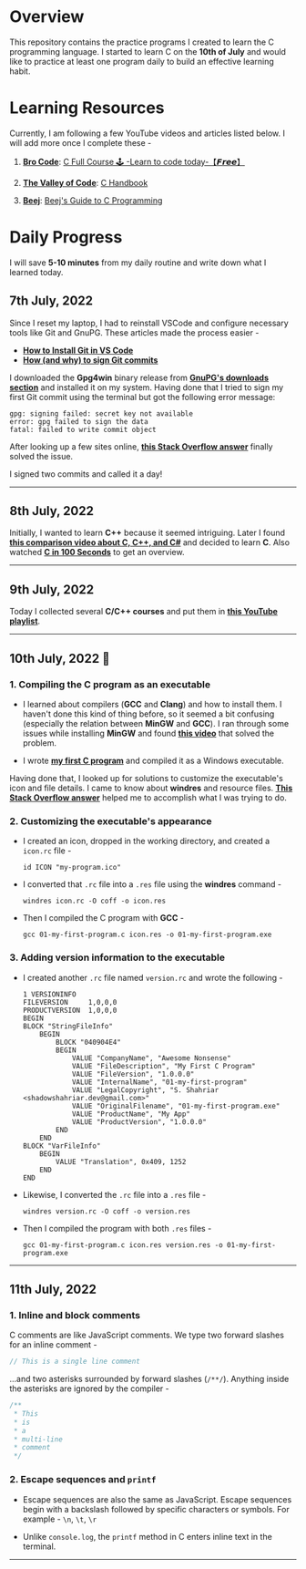 # Overview

This repository contains the practice programs I created to learn the C programming language. I started to learn C on the **10th of July** and would like to practice at least one program daily to build an effective learning habit.

# Learning Resources

Currently, I am following a few YouTube videos and articles listed below. I will add more once I complete these -

1. [**Bro Code**](https://www.youtube.com/c/BroCodez): [C Full Course 🕹️ -Learn to code today-【𝙁𝙧𝙚𝙚】](https://youtu.be/87SH2Cn0s9A)

2. [**The Valley of Code**](https://thevalleyofcode.com/): [C Handbook](https://thevalleyofcode.com/c/)

3. [**Beej**](https://beej.us): [Beej's Guide to C Programming](https://beej.us/guide/bgc/)

# Daily Progress

I will save **5-10 minutes** from my daily routine and write down what I learned today.

## 7th July, 2022

Since I reset my laptop, I had to reinstall VSCode and configure necessary tools like Git and GnuPG. These articles made the process easier -

-   [**How to Install Git in VS Code**](https://www.geeksforgeeks.org/how-to-install-git-in-vs-code/)
-   [**How (and why) to sign Git commits**](https://withblue.ink/2020/05/17/how-and-why-to-sign-git-commits.html#setting-up-our-git-to-sign-commits)

I downloaded the **Gpg4win** binary release from [**GnuPG's downloads section**](https://gnupg.org/download/#binary) and installed it on my system. Having done that I tried to sign my first Git commit using the terminal but got the following error message:

```
gpg: signing failed: secret key not available
error: gpg failed to sign the data
fatal: failed to write commit object
```

After looking up a few sites online, [**this Stack Overflow answer**](https://stackoverflow.com/a/51009405) finally solved the issue.

I signed two commits and called it a day!

---

## 8th July, 2022

Initially, I wanted to learn **C++** because it seemed intriguing. Later I found [**this comparison video about C, C++, and C#**](https://youtu.be/sNMtjs_wQiE) and decided to learn **C**. Also watched [**C in 100 Seconds**](https://youtu.be/U3aXWizDbQ4) to get an overview.

---

## 9th July, 2022

Today I collected several **C/C++ courses** and put them in [**this YouTube playlist**](https://www.youtube.com/playlist?list=PLaT_B7j20CQ3OQ4LNoea9FXA55xnWGBR5).

---

## 10th July, 2022 🎉

### 1. Compiling the C program as an executable

-   I learned about compilers (**GCC** and **Clang**) and how to install them. I haven't done this kind of thing before, so it seemed a bit confusing (especially the relation between **MinGW** and **GCC**). I ran through some issues while installing **MinGW** and found [**this video**](https://youtu.be/Zcy981HhGw0) that solved the problem.

-   I wrote [**my first C program**](./src/01-my-first-program.c) and compiled it as a Windows executable.

Having done that, I looked up for solutions to customize the executable's icon and file details. I came to know about **windres** and resource files. [**This Stack Overflow answer**](https://stackoverflow.com/a/708382) helped me to accomplish what I was trying to do.

### 2. Customizing the executable's appearance

-   I created an icon, dropped in the working directory, and created a `icon.rc` file -

    ```
    id ICON "my-program.ico"
    ```

-   I converted that `.rc` file into a `.res` file using the **windres** command -

    ```
    windres icon.rc -O coff -o icon.res
    ```

-   Then I compiled the C program with **GCC** -

    ```
    gcc 01-my-first-program.c icon.res -o 01-my-first-program.exe
    ```

### 3. Adding version information to the executable

-   I created another `.rc` file named `version.rc` and wrote the following -

    ```
    1 VERSIONINFO
    FILEVERSION     1,0,0,0
    PRODUCTVERSION  1,0,0,0
    BEGIN
    BLOCK "StringFileInfo"
    	BEGIN
    		BLOCK "040904E4"
    		BEGIN
    			VALUE "CompanyName", "Awesome Nonsense"
    			VALUE "FileDescription", "My First C Program"
    			VALUE "FileVersion", "1.0.0.0"
    			VALUE "InternalName", "01-my-first-program"
    			VALUE "LegalCopyright", "S. Shahriar <shadowshahriar.dev@gmail.com>"
    			VALUE "OriginalFilename", "01-my-first-program.exe"
    			VALUE "ProductName", "My App"
    			VALUE "ProductVersion", "1.0.0.0"
    		END
    	END
    BLOCK "VarFileInfo"
    	BEGIN
    		VALUE "Translation", 0x409, 1252
    	END
    END
    ```

-   Likewise, I converted the `.rc` file into a `.res` file -

    ```
    windres version.rc -O coff -o version.res
    ```

-   Then I compiled the program with both `.res` files -

    ```
    gcc 01-my-first-program.c icon.res version.res -o 01-my-first-program.exe
    ```

---

## 11th July, 2022

### 1. Inline and block comments

C comments are like JavaScript comments. We type two forward slashes for an inline comment -

```C
// This is a single line comment
```

...and two asterisks surrounded by forward slashes (`/**/`). Anything inside the asterisks are ignored by the compiler -

```C
/**
 * This
 * is
 * a
 * multi-line
 * comment
 */
```

### 2. Escape sequences and `printf`

-   Escape sequences are also the same as JavaScript. Escape sequences begin with a backslash followed by specific characters or symbols. For example - `\n`, `\t`, `\r`

-   Unlike `console.log`, the `printf` method in C enters inline text in the terminal.

---
